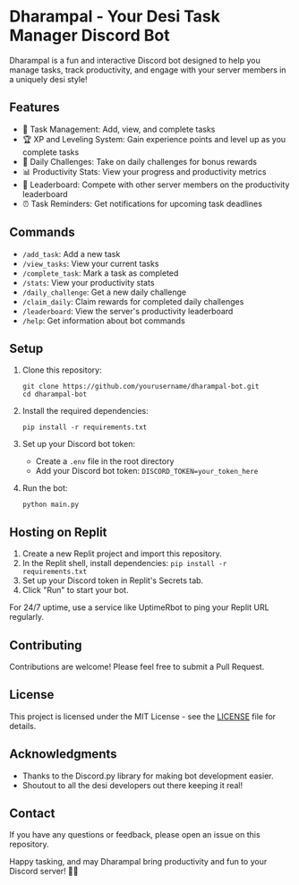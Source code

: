 # Dharampal - Your Desi Task Manager Discord Bot

Dharampal is a fun and interactive Discord bot designed to help you manage tasks, track productivity, and engage with your server members in a uniquely desi style!

## Features

- 📝 Task Management: Add, view, and complete tasks
- 🏆 XP and Leveling System: Gain experience points and level up as you complete tasks
- 🎯 Daily Challenges: Take on daily challenges for bonus rewards
- 📊 Productivity Stats: View your progress and productivity metrics
- 🥇 Leaderboard: Compete with other server members on the productivity leaderboard
- ⏰ Task Reminders: Get notifications for upcoming task deadlines

## Commands

- `/add_task`: Add a new task
- `/view_tasks`: View your current tasks
- `/complete_task`: Mark a task as completed
- `/stats`: View your productivity stats
- `/daily_challenge`: Get a new daily challenge
- `/claim_daily`: Claim rewards for completed daily challenges
- `/leaderboard`: View the server's productivity leaderboard
- `/help`: Get information about bot commands

## Setup

1. Clone this repository:
   ```
   git clone https://github.com/yourusername/dharampal-bot.git
   cd dharampal-bot
   ```

2. Install the required dependencies:
   ```
   pip install -r requirements.txt
   ```

3. Set up your Discord bot token:
   - Create a `.env` file in the root directory
   - Add your Discord bot token: `DISCORD_TOKEN=your_token_here`

4. Run the bot:
   ```
   python main.py
   ```

## Hosting on Replit

1. Create a new Replit project and import this repository.
2. In the Replit shell, install dependencies: `pip install -r requirements.txt`
3. Set up your Discord token in Replit's Secrets tab.
4. Click "Run" to start your bot.

For 24/7 uptime, use a service like UptimeRbot to ping your Replit URL regularly.

## Contributing

Contributions are welcome! Please feel free to submit a Pull Request.

## License

This project is licensed under the MIT License - see the [LICENSE](LICENSE) file for details.

## Acknowledgments

- Thanks to the Discord.py library for making bot development easier.
- Shoutout to all the desi developers out there keeping it real!

## Contact

If you have any questions or feedback, please open an issue on this repository.

Happy tasking, and may Dharampal bring productivity and fun to your Discord server! 🚀🎉